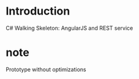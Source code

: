# Introduction 
C# Walking Skeleton: AngularJS and REST service

# note
Prototype without optimizations
